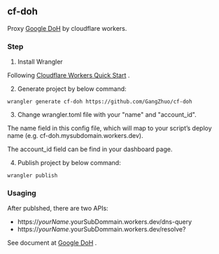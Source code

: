 ## cf-doh

Proxy [Google DoH](https://developers.google.com/speed/public-dns/docs/doh) by cloudflare workers.

### Step

1. Install Wrangler

Following [Cloudflare Workers Quick Start](https://developers.cloudflare.com/workers/quickstart/) .

2. Generate project by below command:

```
wrangler generate cf-doh https://github.com/GangZhuo/cf-doh
```

3. Change wrangler.toml file with your "name" and "account_id".

The name field in this config file, which will map to your script’s deploy name 
(e.g. cf-doh.mysubdomain.workers.dev).

The account_id field can be find in your dashboard page.

4. Publish project by below command:

```
wrangler publish
```

### Usaging

After publshed, there are two APIs:

* https://$yourName.$yourSubDommain.workers.dev/dns-query
* https://$yourName.$yourSubDommain.workers.dev/resolve?

See document at [Google DoH](https://developers.google.com/speed/public-dns/docs/doh) .

